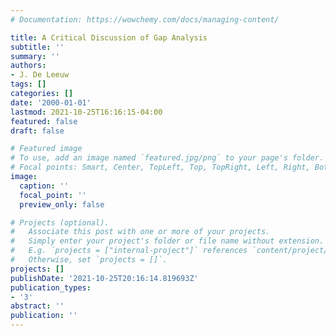 ```yaml
---
# Documentation: https://wowchemy.com/docs/managing-content/

title: A Critical Discussion of Gap Analysis
subtitle: ''
summary: ''
authors:
- J. De Leeuw
tags: []
categories: []
date: '2000-01-01'
lastmod: 2021-10-25T16:16:15-04:00
featured: false
draft: false

# Featured image
# To use, add an image named `featured.jpg/png` to your page's folder.
# Focal points: Smart, Center, TopLeft, Top, TopRight, Left, Right, BottomLeft, Bottom, BottomRight.
image:
  caption: ''
  focal_point: ''
  preview_only: false

# Projects (optional).
#   Associate this post with one or more of your projects.
#   Simply enter your project's folder or file name without extension.
#   E.g. `projects = ["internal-project"]` references `content/project/deep-learning/index.md`.
#   Otherwise, set `projects = []`.
projects: []
publishDate: '2021-10-25T20:16:14.819693Z'
publication_types:
- '3'
abstract: ''
publication: ''
---
```

